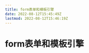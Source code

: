 ```yaml
---
title: form表单和模板引擎
date: 2022-08-12T15:45:49Z
lastmod: 2022-08-12T15:46:19Z
---
```


# form表单和模板引擎

‍

